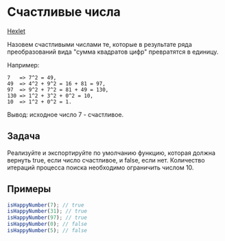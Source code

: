 # Счастливые числа

[Hexlet](https://ru.hexlet.io/challenges/intro_to_programming_happy_numbers_exercise)

Назовем счастливыми числами те, которые в результате ряда преобразований вида "сумма квадратов цифр" превратятся в единицу.

Например:

```
7   => 7^2 = 49,
49  => 4^2 + 9^2 = 16 + 81 = 97,
97  => 9^2 + 7^2 = 81 + 49 = 130,
130 => 1^2 + 3^2 + 0^2 = 10,
10  => 1^2 + 0^2 = 1.
```

Вывод: исходное число 7 - счастливое.

## Задача

Реализуйте и экспортируйте по умолчанию функцию, которая должна вернуть true, если число счастливое, и false, если нет. Количество итераций процесса поиска необходимо ограничить числом 10.

## Примеры

```js
isHappyNumber(7); // true
isHappyNumber(31); // true
isHappyNumber(97); // true
isHappyNumber(0); // false
isHappyNumber(5); // false
```